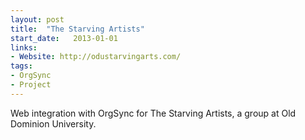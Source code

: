 ```yaml
---
layout: post
title:  "The Starving Artists"
start_date:   2013-01-01
links:
- Website: http://odustarvingarts.com/
tags:
- OrgSync
- Project
---
```


Web integration with OrgSync for The Starving Artists, a group at Old Dominion University.
